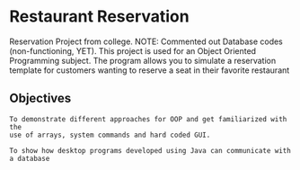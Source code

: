 # Restaurant Reservation
Reservation Project from college. NOTE: Commented out Database codes (non-functioning, YET).
This project is used for an Object Oriented Programming subject. The program allows you to simulate a reservation template for customers wanting to reserve a seat in their favorite restaurant

## Objectives
```
To demonstrate different approaches for OOP and get familiarized with the 
use of arrays, system commands and hard coded GUI.
```
```
To show how desktop programs developed using Java can communicate with a database
```
